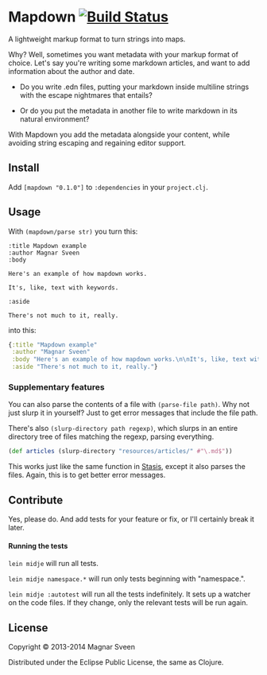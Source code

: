 # Mapdown [![Build Status](https://secure.travis-ci.org/magnars/mapdown.png)](http://travis-ci.org/magnars/mapdown)

A lightweight markup format to turn strings into maps.

Why? Well, sometimes you want metadata with your markup format of
choice. Let's say you're writing some markdown articles, and want to
add information about the author and date.

- Do you write .edn files, putting your markdown inside multiline
  strings with the escape nightmares that entails?

- Or do you put the metadata in another file to write markdown in its
  natural environment?

With Mapdown you add the metadata alongside your content, while
avoiding string escaping and regaining editor support.

## Install

Add `[mapdown "0.1.0"]` to `:dependencies` in your `project.clj`.

## Usage

With `(mapdown/parse str)` you turn this:

```text
:title Mapdown example
:author Magnar Sveen
:body

Here's an example of how mapdown works.

It's, like, text with keywords.

:aside

There's not much to it, really.
```

into this:

```clj
{:title "Mapdown example"
 :author "Magnar Sveen"
 :body "Here's an example of how mapdown works.\n\nIt's, like, text with keywords."
 :aside "There's not much to it, really."}
```

### Supplementary features

You can also parse the contents of a file with `(parse-file path)`.
Why not just slurp it in yourself? Just to get error messages that
include the file path.

There's also `(slurp-directory path regexp)`, which slurps in an
entire directory tree of files matching the regexp, parsing
everything.

```clj
(def articles (slurp-directory "resources/articles/" #"\.md$"))
```

This works just like the same function in
[Stasis](https://github.com/magnars/stasis), except it also parses the
files. Again, this is to get better error messages.

## Contribute

Yes, please do. And add tests for your feature or fix, or I'll
certainly break it later.

#### Running the tests

`lein midje` will run all tests.

`lein midje namespace.*` will run only tests beginning with "namespace.".

`lein midje :autotest` will run all the tests indefinitely. It sets up a
watcher on the code files. If they change, only the relevant tests will be
run again.

## License

Copyright © 2013-2014 Magnar Sveen

Distributed under the Eclipse Public License, the same as Clojure.
